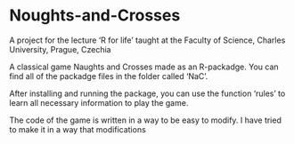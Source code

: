 # Noughts-and-Crosses
A project for the lecture ‘R for life’ taught at the Faculty of Science, Charles University, Prague, Czechia

A classical game Naughts and Crosses made as an R-packadge. You can find all of the packadge files in the folder called ‘NaC’.

After installing and running the package, you can use the function ‘rules’ to learn all necessary information to play the game.

The code of the game is written in a way to be easy to modify. I have tried to make it in a way that modifications
